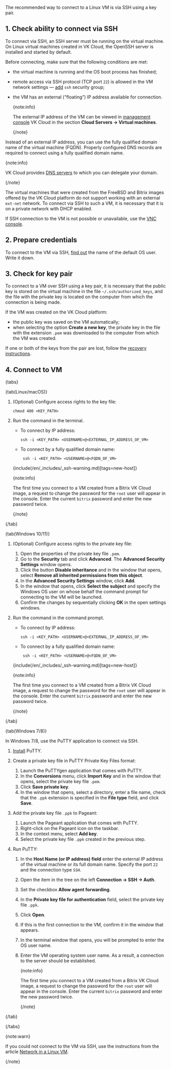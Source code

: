 The recommended way to connect to a Linux VM is via SSH using a key pair.

## 1. Check ability to connect via SSH

To connect via SSH, an SSH server must be running on the virtual machine. On Linux virtual machines created in VK Cloud, the OpenSSH server is installed and started by default.

Before connecting, make sure that the following conditions are met:

- the virtual machine is running and the OS boot process has finished;
- remote access via SSH protocol (TCP port `22`) is allowed in the VM network settings — [add](/en/networks/vnet/instructions/secgroups#assign-rule) `ssh` security group;
- the VM has an external (“floating”) IP address available for connection.

   {note:info}

   The external IP address of the VM can be viewed in [management console](https://msk.cloud.vk.com/app/en/) VK Cloud in the section **Cloud Servers → Virtual machines**.

   {/note}

Instead of an external IP address, you can use the fully qualified domain name of the virtual machine (FQDN). Properly configured DNS records are required to connect using a fully qualified domain name.

{note:info}

VK Cloud provides [DNS servers](/en/networks/dns/publicdns) to which you can delegate your domain.

{/note}

The virtual machines that were created from the FreeBSD and Bitrix images offered by the VK Cloud platform do not support working with an external `ext-net` network. To connect via SSH to such a VM, it is necessary that it is on a private network with DHCP enabled.

If SSH connection to the VM is not possible or unavailable, use the [VNC console](../../vm-console#the_vnc_console).

## 2. Prepare credentials

To connect to the VM via SSH, [find out](../../../../concepts/about#default_account) the name of the default OS user. Write it down.

## 3. Check for key pair

To connect to a VM over SSH using a key pair, it is necessary that the public key is stored on the virtual machine in the file `~/.ssh/authorized_keys`, and the file with the private key is located on the computer from which the connection is being made.

If the VM was created on the VK Cloud platform:

- the public key was saved on the VM automatically;
- when selecting the option **Create a new key**, the private key in the file with the extension `.pem` was downloaded to the computer from which the VM was created.

If one or both of the keys from the pair are lost, follow the [recovery instructions](../../vm-manage#restoring_vm_access_by_key).

## 4. Connect to VM

{tabs}

{tab(Linux/macOS)}

1. (Optional) Configure access rights to the key file:

   ```console
   chmod 400 <KEY_PATH>
   ```

2. Run the command in the terminal.

   - To connect by IP address:

      ```console
      ssh -i <KEY_PATH> <USERNAME>@<EXTERNAL_IP_ADDRESS_OF_VM>
      ```

   - To connect by a fully qualified domain name:

     ```console
      ssh -i <KEY_PATH> <USERNAME>@<FQDN_OF_VM>
      ```

   {include(/en/_includes/_ssh-warning.md)[tags=new-host]}

   {note:info}

   The first time you connect to a VM created from a Bitrix VK Cloud image, a request to change the password for the `root` user will appear in the console. Enter the current `bitrix` password and enter the new password twice.

   {/note}

{/tab}

{tab(Windows 10/11)}

1. (Optional) Configure access rights to the private key file:

   1. Open the properties of the private key file `.pem`.
   2. Go to the **Security** tab and click **Advanced**. The **Advanced Security Settings** window opens.
   3. Click the button **Disable inheritance** and in the window that opens, select **Remove all inherited permissions from this object**.
   4. In the **Advanced Security Settings** window, click **Add**.
   5. In the window that opens, click **Select the subject** and specify the Windows OS user on whose behalf the command prompt for connecting to the VM will be launched.
   6. Confirm the changes by sequentially clicking **OK** in the open settings windows.

2. Run the command in the command prompt.

   - To connect by IP address:

      ```console
      ssh -i <KEY_PATH> <USERNAME>@<EXTERNAL_IP_ADDRESS_OF_VM>
      ```

   - To connect by a fully qualified domain name:

     ```console
      ssh -i <KEY_PATH> <USERNAME>@<FQDN_OF_VM>
      ```

   {include(/en/_includes/_ssh-warning.md)[tags=new-host]}

   {note:info}

   The first time you connect to a VM created from a Bitrix VK Cloud image, a request to change the password for the `root` user will appear in the console. Enter the current `bitrix` password and enter the new password twice.

   {/note}

{/tab}

{tab(Windows 7/8)}

In Windows 7/8, use the PuTTY application to connect via SSH.

1. [Install](https://www.putty.org/) PuTTY.
2. Create a private key file in PuTTY Private Key Files format:

   1. Launch the PuTTYgen application that comes with PuTTY.
   2. In the **Conversions** menu, click **Import Key** and in the window that opens, select the private key file `.pem`.
   3. Click **Save private key**.
   4. In the window that opens, select a directory, enter a file name, check that the `.ppk` extension is specified in the **File type** field, and click **Save**.

3. Add the private key file `.ppk` to Pageant:

   1. Launch the Pageant application that comes with PuTTY.
   2. Right-click on the Pageant icon on the taskbar.
   3. In the context menu, select **Add key**.
   4. Select the private key file `.ppk` created in the previous step.

4. Run PuTTY:

   1. In the **Host Name (or IP address) field** enter the external IP address of the virtual machine or its full domain name. Specify the port `22` and the connection type `SSH`.
   2. Open the item in the tree on the left **Connection → SSH → Auth**.
   3. Set the checkbox **Allow agent forwarding**.
   4. In the **Private key file for authentication** field, select the private key file `.ppk`.
   5. Click **Open**.
   6. If this is the first connection to the VM, confirm it in the window that appears.
   7. In the terminal window that opens, you will be prompted to enter the OS user name.
   8. Enter the VM operating system user name. As a result, a connection to the server should be established.

      {note:info}

      The first time you connect to a VM created from a Bitrix VK Cloud image, a request to change the password for the `root` user will appear in the console. Enter the current `bitrix` password and enter the new password twice.

      {/note}

{/tab}

{/tabs}

{note:warn}

If you could not connect to the VM via SSH, use the instructions from the article [Network in a Linux VM](../../../../troubleshooting/linux-vm-network).

{/note}
